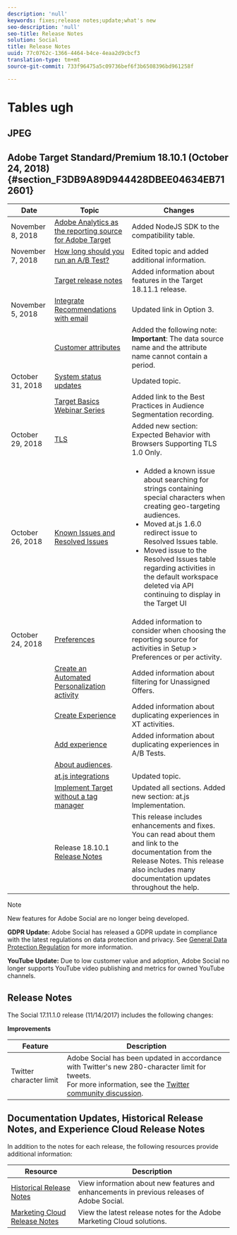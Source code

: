 ```yaml
---
description: 'null'
keywords: fixes;release notes;update;what's new
seo-description: 'null'
seo-title: Release Notes
solution: Social
title: Release Notes
uuid: 77c0762c-1366-4464-b4ce-4eaa2d9cbcf3
translation-type: tm+mt
source-git-commit: 733f96475a5c09736bef6f3b6508396bd961258f

---
```



# Tables ugh

## JPEG


## Adobe Target Standard/Premium 18.10.1 (October 24, 2018) {#section_F3DB9A89D944428DBEE04634EB712601}

| Date | Topic | Changes |
|--- |--- |--- |
| November 8, 2018 | [Adobe Analytics as the reporting source for Adobe Target](https://docs-author-stg.corp.adobe.com/content/help/en/social/using/settings/c-gdpr-request.html#topic_53C551FDEB6141108F7679F106ADB689) | Added NodeJS SDK to the compatibility table. |
| November 7, 2018 | [How long should you run an A/B Test?](https://docs-author-stg.corp.adobe.com/content/help/en/social/using/settings/c-gdpr-request.html#topic_53C551FDEB6141108F7679F106ADB689) | Edited topic and added additional information. |
|  | [Target release notes](https://docs-author-stg.corp.adobe.com/content/help/en/social/using/settings/c-gdpr-request.html#topic_53C551FDEB6141108F7679F106ADB689) | Added information about features in the Target 18.11.1 release. |
| November 5, 2018 | [Integrate Recommendations with email](https://docs-author-stg.corp.adobe.com/content/help/en/social/using/settings/c-gdpr-request.html#topic_53C551FDEB6141108F7679F106ADB689) | Updated link in Option 3. |
|  | [Customer attributes](https://docs-author-stg.corp.adobe.com/content/help/en/social/using/settings/c-gdpr-request.html#topic_53C551FDEB6141108F7679F106ADB689) | Added the following note:<br>**Important**: The data source name and the attribute name cannot contain a period. |
| October 31, 2018 | [System status updates](https://docs-author-stg.corp.adobe.com/content/help/en/social/using/settings/c-gdpr-request.html#topic_53C551FDEB6141108F7679F106ADB689) | Updated topic. |
|  | [Target Basics Webinar Series](https://docs-author-stg.corp.adobe.com/content/help/en/social/using/settings/c-gdpr-request.html#topic_53C551FDEB6141108F7679F106ADB689) | Added link to the Best Practices in Audience Segmentation recording. |
| October 29, 2018 | [TLS](https://docs-author-stg.corp.adobe.com/content/help/en/social/using/settings/c-gdpr-request.html#topic_53C551FDEB6141108F7679F106ADB689) | Added new section: Expected Behavior with Browsers Supporting TLS 1.0 Only. |
| October 26, 2018 | [Known Issues and Resolved Issues](https://docs-author-stg.corp.adobe.com/content/help/en/social/using/settings/c-gdpr-request.html#topic_53C551FDEB6141108F7679F106ADB689) | <ul><li>Added a known issue about searching for strings containing special characters when creating geo-targeting audiences.</li><li>Moved at.js 1.6.0 redirect issue to Resolved Issues table.</li><li>Moved issue to the Resolved Issues table regarding activities in the default workspace deleted via API continuing to display in the Target UI</li></ul> |
| October 24, 2018 | [Preferences](https://docs-author-stg.corp.adobe.com/content/help/en/social/using/settings/c-gdpr-request.html#topic_53C551FDEB6141108F7679F106ADB689) | Added information to consider when choosing the reporting source for activities in Setup &gt; Preferences or per activity. |
|  | [Create an Automated Personalization activity](https://docs-author-stg.corp.adobe.com/content/help/en/social/using/settings/c-gdpr-request.html#topic_53C551FDEB6141108F7679F106ADB689) | Added information about filtering for Unassigned Offers. |
|  | [Create Experience](https://docs-author-stg.corp.adobe.com/content/help/en/social/using/settings/c-gdpr-request.html#topic_53C551FDEB6141108F7679F106ADB689) | Added information about duplicating experiences in XT activities. |
|  | [Add experience](https://docs-author-stg.corp.adobe.com/content/help/en/social/using/settings/c-gdpr-request.html#topic_53C551FDEB6141108F7679F106ADB689) | Added information about duplicating experiences in A/B Tests. |
|  | [About audiences](https://docs-author-stg.corp.adobe.com/content/help/en/social/using/settings/c-gdpr-request.html#topic_53C551FDEB6141108F7679F106ADB689). |
|  | [at.js integrations](https://docs-author-stg.corp.adobe.com/content/help/en/social/using/settings/c-gdpr-request.html#topic_53C551FDEB6141108F7679F106ADB689) | Updated topic. |
|  | [Implement Target without a tag manager](https://docs-author-stg.corp.adobe.com/content/help/en/social/using/settings/c-gdpr-request.html#topic_53C551FDEB6141108F7679F106ADB689) | Updated all sections.  Added new section: at.js Implementation. |
|  | Release 18.10.1<br>[Release Notes](https://docs-author-stg.corp.adobe.com/content/help/en/social/using/settings/c-gdpr-request.html#topic_53C551FDEB6141108F7679F106ADB689) | This release includes enhancements and fixes. You can read about them and link to the documentation from the Release Notes. This release also includes many documentation updates throughout the help. |

>[!NOTE]
>
>New features for Adobe Social are no longer being developed.

**GDPR Update:** Adobe Social has released a GDPR update in compliance with the latest regulations on data protection and privacy. See [General Data Protection Regulation](https://docs-author-stg.corp.adobe.com/content/help/en/social/using/settings/c-gdpr-request.html#topic_53C551FDEB6141108F7679F106ADB689) for more information.

**YouTube Update:** Due to low customer value and adoption, Adobe Social no longer supports YouTube video publishing and metrics for owned YouTube channels.

## Release Notes

The Social 17.11.1.0 release (11/14/2017) includes the following changes:

**Improvements**

| Feature | Description |
|--- |--- |
| Twitter character limit | Adobe Social has been updated in accordance with Twitter&#39;s new 280-character limit for tweets.<br>For more information, see the [Twitter community discussion](https://twittercommunity.com/t/updating-the-character-limit-and-the-twitter-text-library/96425). |

## Documentation Updates, Historical Release Notes, and Experience Cloud Release Notes

In addition to the notes for each release, the following resources provide additional information:

| Resource | Description |
|--- |--- |
| [Historical Release Notes](https://docs-author-stg.corp.adobe.com/content/help/en/social/using/settings/c-gdpr-request.html#topic_53C551FDEB6141108F7679F106ADB689) | View information about new features and enhancements in previous releases of  Adobe Social. |
| [Marketing Cloud Release Notes](https://marketing.adobe.com/resources/help/en_US/whatsnew/) | View the latest release notes for the  Adobe Marketing Cloud solutions. |